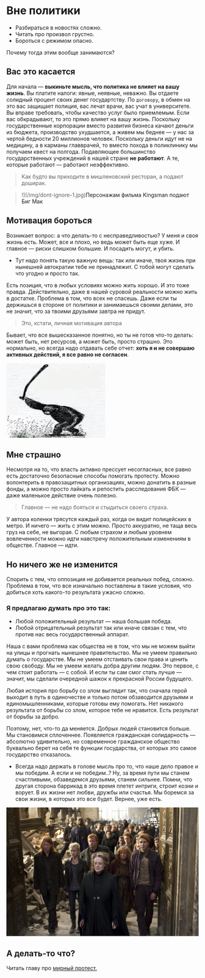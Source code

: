 # Вне политики

* Разбираться в новостях сложно.
* Читать про произвол грустно.
* Бороться с режимом опасно.

Почему тогда этим вообще занимаются?

## Вас это касается

Для начала — **выкиньте мысль, что политика не влияет на вашу жизнь**. Вы платите налоги: явные, неявные, неважно. Вы отдаете солидный процент своих денег государтству. По `договору`, в обмен на это вас защищает полиция, вас лечат врачи, вас учат в университете. Вы вправе требовать, чтобы качество услуг было приемлемым. Если вас обкрадывают, то это прямо влияет на вашу жизнь. Поскольку государственные корпорации вместо развития бизнеса качают деньги из бюджета, производство ухудшается, а живем мы беднее — у нас за чертой бедности 20 миллионов человек. Поскольку деньги идут не на медицину, а в карманы главврачей, то вместо похода в поликлинику мы получаем квест на полгода. Подавляющее большинство государственных учреждений в нашей стране **не работают**. А те, которые работают — работают неэффективно. 

>Как будто вы приходите в мишленовский ресторан, а подают доширак.

>!](/img/dont-ignore-1.jpg)<a>Персонажам фильма Kingsman подают Биг Мак</a>

## Мотивация бороться

Возникает вопрос: а что делать-то с несправедливостью? У меня и своя жизнь есть. Может, все и плохо, но ведь может быть еще хуже. И главное — риски слишком большие. И посадить могут, и убить.

* Тут надо понять такую важную вещь: так или иначе, твоя жизнь при нынешней автократии тебе не принадлежит. С тобой могут сделать что угодно и просто так.

Есть позиция, что в любых условиях можно жить хорошо. И это тоже правда. Действительно, даже в нашей суровой реальности можно жить в достатке. Проблема в том, что всех не спасешь. Даже если ты держишься в стороне от политики и занимаешься своими делами, это не значит, что за твоими друзьями завтра не придут.

>Это, кстати, личная мотивация автора

Бывает, что все вышесказанное понятно, но ты не готов что-то делать: может быть, нет ресурсов, а может быть, просто страшно. Это нормально, но всегда надо отдавать себе отчет: **хоть я и не совершаю активных действий, я все равно не согласен**.

![](/img/dont-ignore-2.jpg)

## Мне страшно

Несмотря на то, что власть активно прессует несогласных, все равно есть достаточно безопасные способы помогать протесту. Можно волонтерить в правозащитных организациях, можно донатить в разные фонды, а можно просто лайкать и репостить расследования ФБК — даже маленькое действие очень полезно.

>Главное — не надо бояться и стыдиться своего страха.

У автора коленки трясутся каждый раз, когда он видит полицейских в метро. И ничего — жить с этим можно. Просто аккуратно, не таща весь груз на себе, не выгорая. С любым страхом и любым уровнем вовлеченности можно идти навстречу положительным изменениям в обществе. Главное — идти.

## Но ничего же не изменится

Спорить с тем, что оппозиция не добивается реальных побед, сложно. Проблема в том, что все изначально поставлены в такие условия, что добиться хоть какого-то результата ужасно сложно.

### Я предлагаю думать про это так:
* Любой положительный результат — наша большая победа.
* Любой отрицательный результат так или иначе связан с тем, что против нас весь государственный аппарат.

Наша с вами проблема как общества не в том, что мы не можем выйти на улицы и прогнать нынешнее правительство. Мы не умеем правильно думать о государстве. Мы не умеем отстаивать свои права и ценить свою свободу. Мы не умеем желать добра другим людям. Это первое, с чем стоит работать — с собой. И если ты сам смог стать лучше — значит, мы сделали очередной шажок к прекрасной России будущего.

Любая история про борьбу со злом выглядит так, что сначала герой выходит в путь в одиночестве и только потом обзаводится друзьями и единомышленниками, которые готовы ему помогать. Нет никакого результата от борьбы со злом, которое тебе не нравится. Есть результат от борьбы за добро.

Поэтому, нет, что-то да меняется. Добрых людей становится больше. Мы становимся сплоченнее. Появляется гражданская солидарность — абсолютно удивительно, но современное гражданское общество буквально берет на себя те функции государства, от которых это самое государство отказалось.

* Всегда надо держать в голове мысль про то, что наше дело правое и мы победим. А если и не победим..? Ну, за время пути мы станем счастливыми, обзаведемся друзьями, станем сильнее. Помни, что другая сторона баррикад в это время плетет интриги, строит козни и ворует. В их жизни нет любви, дружбы или счастья. Мы боремся за свои жизни, в которых это все будет. Вернее, уже есть.

![](/img/dont-ignore-3.jpg)

## А делать-то что?
Читать главу про [мирный протест.](/protest)